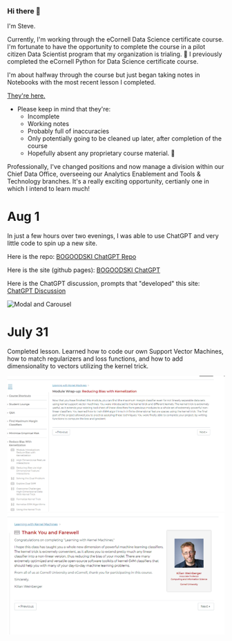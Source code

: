 ### Hi there 👋

I'm Steve. 

Currently, I'm working through the eCornell Data Science certificate course.  I'm fortunate to have the opportunity to complete the course in a pilot citizen Data Scientist program that my organization is trialing. 🙌 I previously completed the eCornell Python for Data Science certificate course.  

I'm about halfway through the course but just began taking notes in Notebooks with the most recent lesson I completed. 

[They're here.](https://github.com/sbogucki12/datascience)

- Please keep in mind that they're:
  - Incomplete
  - Working notes
  - Probably full of inaccuracies
  - Only potentially going to be cleaned up later, after completion of the course
  - Hopefully absent any proprietary course material. 🤞


Professionally, I've changed positions and now manage a division within our Chief Data Office, overseeing our Analytics Enablement and Tools & Technology branches.  It's a really exciting opportunity, certianly one in which I intend to learn much!

# Aug 1

In just a few hours over two evenings, I was able to use ChatGPT and very little code to spin up a new site.  

Here is the repo: 
[BOGOODSKI ChatGPT Repo](https://github.com/sbogucki12/sbogucki12.github.io)

Here is the site (github pages): 
[BOGOODSKI ChatGPT](https://sbogucki12.github.io/)

Here is the ChatGPT discussion, prompts that "developed" this site: 
[ChatGPT Discussion](https://chat.openai.com/share/9a9edc00-4256-4717-8ed7-a0c69faf8828)

![Modal and Carousel](media/readme/modal-gif.gif)

# July 31

Completed lesson.  Learned how to code our own Support Vector Machines, how to match regularizers and loss functions, and how to add dimensionality to vectors utilizing the kernel trick.  

![Image](https://github.com/sbogucki12/datascience/blob/main/kernel%201.png)
![Image](https://github.com/sbogucki12/datascience/blob/main/kernel%202.png)



 




